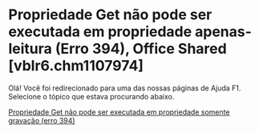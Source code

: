 
# Propriedade Get não pode ser executada em propriedade apenas-leitura (Erro 394), Office Shared [vblr6.chm1107974]

Olá! Você foi redirecionado para uma das nossas páginas de Ajuda F1. Selecione o tópico que estava procurando abaixo.

[Propriedade Get não pode ser executada em propriedade somente gravação (erro 394)](http://msdn.microsoft.com/library/36ff8f54-8157-5dcc-4e5e-ecd6b9970225%28Office.15%29.aspx)
